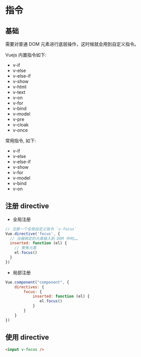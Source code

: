 # 指令

## 基础

需要对普通 DOM 元素进行底层操作，这时候就会用到自定义指令。

Vuejs 内置指令如下:

- v-if
- v-else 
- v-else-if 
- v-show
- v-html 
- v-text
- v-on
- v-for
- v-bind
- v-model
- v-pre
- v-cloak
- v-once

常用指令, 如下:

- v-if
- v-else
- v-else-if
- v-show
- v-for
- v-model
- v-bind
- v-on

## 注册 directive

- 全局注册

```js
// 注册一个全局自定义指令 `v-focus`
Vue.directive('focus', {
  // 当被绑定的元素插入到 DOM 中时……
  inserted: function (el) {
    // 聚焦元素
    el.focus()
  }
})
```

- 局部注册

```js
Vue.component("component", {
    directives: {
        focus: {
            inserted: function (el) {
               el.focus()
            }
        }
    }
})
```

## 使用 directive

```html
<input v-focus />
```


